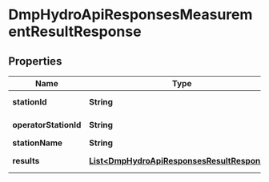 # DmpHydroApiResponsesMeasurementResultResponse

## Properties
Name | Type | Description | Notes
------------ | ------------- | ------------- | -------------
**stationId** | **String** | A 8-digit station id |  [optional]
**operatorStationId** | **String** | Operator station id |  [optional]
**stationName** | **String** | Station name |  [optional]
**results** | [**List&lt;DmpHydroApiResponsesResultResponse&gt;**](DmpHydroApiResponsesResultResponse.md) | Measurement results |  [optional]
